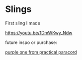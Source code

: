 # Slings

First sling I made

https://youtu.be/1DmWKwy_Ndw

future inspo or purchase:

[purple one from practical paracord](https://www.practicalparacord.com/shop/p/smilingsling-rpm27-cr2nf-4xbbs-n969y-d37hk-5kjjt-6dks9-kkl9n-5akmd-g4xjx)
